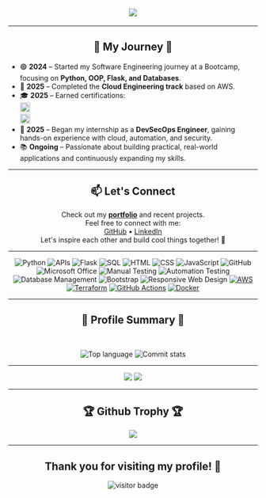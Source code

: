 <h1 align="center">
    <img src="https://readme-typing-svg.herokuapp.com?font=Bitcount+Grid+Double&size=35&duration=4000&pause=200&color=38C2FF&center=true&vCenter=true&width=500&height=70&lines=Hi+there...%F0%9F%91%8B;I+am+Andriy!" />
</h1>

<hr>

<div align="center">

<h2 align="center">📌 My Journey 📢</h2>

</div>

- 🟢 **2024** – Started my Software Engineering journey at a Bootcamp, focusing on **Python, OOP, Flask, and Databases**.  
- 🚀 **2025** – Completed the **Cloud Engineering track** based on AWS.  
- 🎓 **2025** – Earned certifications:  
  <img src="https://img.shields.io/badge/AWS%20Cloud%20Practitioner-232F3E?style=flat-square&logo=amazonaws&logoColor=white" alt="AWS Cloud Practitioner" height="20"/>  
  <img src="https://img.shields.io/badge/Terraform%20Associate-844FBA?style=flat-square&logo=terraform&logoColor=white" alt="Terraform Associate" height="20"/>  
- 🔐 **2025** – Began my internship as a **DevSecOps Engineer**, gaining hands-on experience with cloud, automation, and security.  
- 📚 **Ongoing** – Passionate about building practical, real-world applications and continuously expanding my skills.  

</div>

---

<div align="center">

## 📫 Let's Connect

Check out my [**portfolio**](https://github.com/mazdaratti?tab=repositories) and recent projects.  
Feel free to connect with me:  
[GitHub](https://github.com/mazdaratti) • [LinkedIn](https://www.linkedin.com/in/andriy-bulashov/)  
Let's inspire each other and build cool things together! 🚀  

</div>

---

<div align="center">
  
![Python](https://img.shields.io/badge/-Python-3776AB?style=flat&logo=python&logoColor=white) ![APIs](https://img.shields.io/badge/-APIs-00457C?style=flat&logo=api&logoColor=white) ![Flask](https://img.shields.io/badge/-Flask-000000?style=flat&logo=flask&logoColor=white) ![SQL](https://img.shields.io/badge/-SQL-CC2927?style=flat&logo=microsoft-sql-server&logoColor=white) ![HTML](https://img.shields.io/badge/-HTML-E34F26?style=flat&logo=html5&logoColor=white)  ![CSS](https://img.shields.io/badge/-CSS-1572B6?style=flat&logo=css3&logoColor=white) ![JavaScript](https://img.shields.io/badge/-JavaScript-F7DF1E?style=flat&logo=javascript&logoColor=white) ![GitHub](https://img.shields.io/badge/-GitHub-181717?style=flat&logo=github&logoColor=white)  ![Microsoft Office](https://img.shields.io/badge/-Microsoft%20Office-D83B01?style=flat&logo=microsoft-office&logoColor=white)  ![Manual Testing](https://img.shields.io/badge/-Manual%20Testing-007396?style=flat&logo=checkmarx&logoColor=white) ![Automation Testing](https://img.shields.io/badge/-Automation%20Testing-6DB33F?style=flat&logo=checkmarx&logoColor=white) ![Database Management](https://img.shields.io/badge/-DBMS-003B57?style=flat&logo=databricks&logoColor=white) ![Bootstrap](https://img.shields.io/badge/-Bootstrap-563D7C?style=flat&logo=bootstrap&logoColor=white)  ![Responsive Web Design](https://img.shields.io/badge/-Responsive%20Web%20Design-1572B6?style=flat&logo=css3&logoColor=white)  [![AWS](https://img.shields.io/badge/AWS_Cloud-FF9900?logo=amazonaws&logoColor=white)](https://aws.amazon.com) [![Terraform](https://img.shields.io/badge/Terraform-7B42BC?logo=terraform&logoColor=white)](https://www.terraform.io) [![GitHub Actions](https://img.shields.io/badge/GitHub_Actions-2088FF?logo=github-actions&logoColor=white)](https://github.com/features/actions) [![Docker](https://img.shields.io/badge/Docker-2496ED?logo=docker&logoColor=white)](https://www.docker.com)

</div>

---

<div align="center">
<h2 align="center">🌟 Profile Summary 🌟</h2>
<br>

  
  ![Top language](http://github-profile-summary-cards.vercel.app/api/cards/repos-per-language?username=mazdaratti&count_private=true&include_all_commits=true&theme=github_dark&cache_bust=1&v=9)
  ![Commit stats](http://github-profile-summary-cards.vercel.app/api/cards/productive-time?username=mazdaratti&count_private=true&include_all_commits=true&theme=github_dark&utcOffset=8&cache_bust=1&v=9&hide_border=true)
  
</div>

<hr>

<div align="center">
  <img src="https://github-readme-stats-one-livid-30.vercel.app/api?username=mazdaratti&theme=github_dark&count_private=true&custom_title=GitHub%20Stats&hide_title=true&show_icons=true&hide_border=true&show=prs_merged&line_height=26&disable_animations=false&card_width=340&hide_rank=true&line_height=26&text_bold=false&cashe=1">

  <img src="https://github-readme-streak-stats-pi-olive.vercel.app?user=mazdaratti&theme=github-dark&hide_border=true&card_width=339&card_height=197">

</div>
<hr>

<div align="center">
<h2 align="center">🏆 Github Trophy 🏆</h2> 

<p align="center"> <img src="https://github-profile-trophy.screw-hand.vercel.app/?username=mazdaratti&theme=juicyfresh&column=-1&rank=SSS,SS,S,AAA,AA,A,B,C&no-frame=true&no-bg=true&margin-w=6&count_private=true&include_all_commits=true&cashe=1" />
</div>

<hr>


<div align="center">

## Thank you for visiting my profile! 🌟  

![visitor badge](https://visitor-badge.laobi.icu/badge?page_id=mazdaratti.visitor-badge&format=true)

</div>



